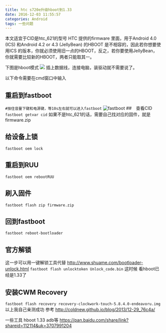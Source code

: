```yaml
---
title: htc s720e升级hboot到1.33
date: 2016-12-03 11:55:57
categories: Android
tags: 一些问题 
---
```

本文适宜于CID是htc_621的型号
HTC 提供的firmware 里面，用于Android 4.0 (ICS) 和Android 4.2 or 4.3 (JellyBean) 的HBOOT 是不相容的，因此若你想要使用ICS 的版本，你就必须使用旧一点的HBOOT，反之，若你要使用JellyBean，你就需要比较新的HBOOT，两者只能取其一。

下图是hboot模式
![](/img/htc2.png)
插上数据线，连接电脑，装驱动就不需要说了。

以下命令需要在cmd窗口中输入
## 重启到fastboot
`#按住音量下键和电源键，等10s左右就可以进入fastboot`
![fastboot](/img/htc1.jpg)
##　查看CID
`fastboot getvar cid`
如果不是htc_621的话，需要自己找对应的固件，就是firmware.zip
## 给设备上锁
`fastboot oem lock`
## 重启到RUU
`fastboot oem rebootRUU`
## 刷入固件
`fastboot flash zip firmware.zip`
## 回到fastboot
`fastboot reboot-bootloader`
## 官方解锁
这一步可以用一键解锁工具代替
http://www.shuame.com/bootloader-unlock.html
`fastboot flash unlocktoken Unlock_code.bin`
这时候 看hboot已经是1.33了
## 安装CWM Recovery 
`fastboot flash recovery recovery-clockwork-touch-5.8.4.0-endeavoru.img`
以上我自己亲测成功
参考
http://coldnew.github.io/blog/2013/12-29_76c4a/

一些工具
hboot 1.33 adb等
https://pan.baidu.com/share/link?shareid=112114&uk=3707991204
